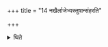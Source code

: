 +++
title = "14 नखैर्लाजेभ्यस्तुषान्संहरति"

+++

<details><summary>थिते</summary>

नखैर्लाजेभ्यस्तुषान्संहरति १४
</details>
